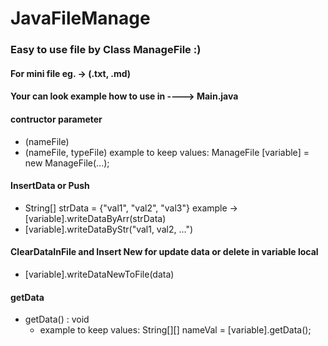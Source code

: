 # JavaFileManage
### Easy to use file by Class ManageFile :)
#### For mini file eg. -> (.txt, .md)
#### Your can look example how to use in ----> Main.java


#### contructor parameter
- (nameFile)
- (nameFile, typeFile)
      example to keep values:  ManageFile [variable] = new ManageFile(...);


#### InsertData or Push
- String[] strData = {"val1", "val2", "val3"}
      example -> [variable].writeDataByArr(strData)
- [variable].writeDataByStr("val1, val2, ...")


#### ClearDataInFile and Insert New for update data or delete in variable local
- [variable].writeDataNewToFile(data)


#### getData
- getData() : void 
     -  example to keep values:  String[][] nameVal = [variable].getData();


